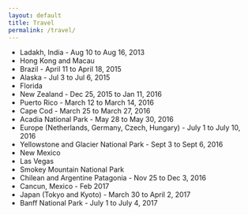 ```yaml
---
layout: default
title: Travel
permalink: /travel/
---
```


* Ladakh, India - Aug 10 to Aug 16, 2013
* Hong Kong and Macau
* Brazil - April 11 to April 18, 2015
* Alaska - Jul 3 to Jul 6, 2015
* Florida
* New Zealand - Dec 25, 2015 to Jan 11, 2016
* Puerto Rico - March 12 to March 14, 2016
* Cape Cod - March 25 to March 27, 2016
* Acadia National Park - May 28 to May 30, 2016
* Europe (Netherlands, Germany, Czech, Hungary) - July 1 to July 10, 2016
* Yellowstone and Glacier National Park - Sept 3 to Sept 6, 2016
* New Mexico
* Las Vegas
* Smokey Mountain National Park
* Chilean and Argentine Patagonia - Nov 25 to Dec 3, 2016
* Cancun, Mexico - Feb 2017
* Japan (Tokyo and Kyoto) - March 30 to April 2, 2017
* Banff National Park - July 1 to July 4, 2017
